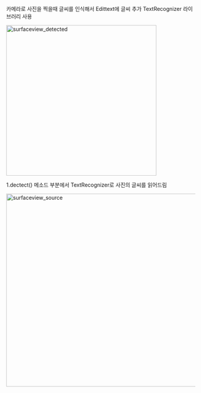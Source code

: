 카메라로 사진을 찍을때 글씨를 인식해서 Edittext에 글씨 추가 TextRecognizer 라이브러리 사용

<img width="400" alt="surfaceview_detected" src="https://user-images.githubusercontent.com/28819051/139636653-671b3304-3c27-48fc-8f80-da539541bf61.PNG">


1.dectect() 메소드 부분에서 TextRecognizer로 사진의 글씨를 읽어드림

<img width="513" alt="surfaceview_source" src="https://user-images.githubusercontent.com/28819051/139636855-25d9bfb3-550c-470d-8f9c-54c8cdb08a07.PNG">
